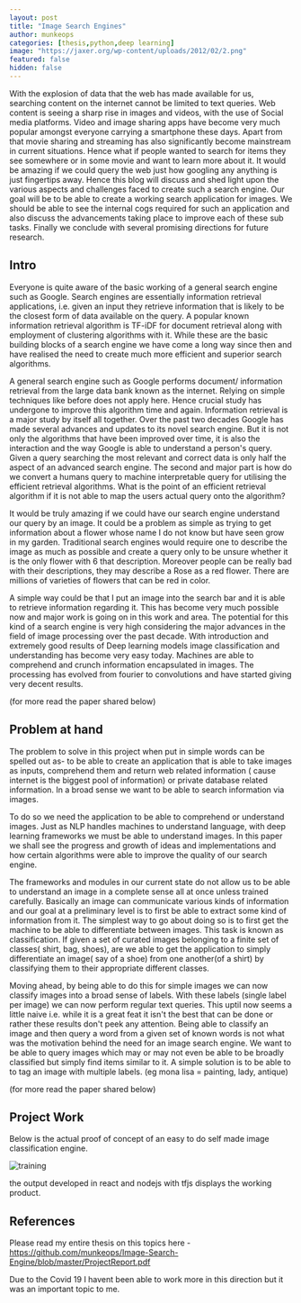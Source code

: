 ```yaml
---
layout: post
title: "Image Search Engines"
author: munkeops
categories: [thesis,python,deep learning]
image: "https://jaxer.org/wp-content/uploads/2012/02/2.png"
featured: false
hidden: false
---
```



With the explosion of data that the web has made available for us, searching content on the internet cannot be limited to text queries. Web content is seeing a sharp rise in images and videos, with the use of Social media platforms. Video and image sharing apps have become very much popular amongst everyone carrying a smartphone these days. Apart from that movie sharing and streaming has also significantly become mainstream in current situations. Hence what if people wanted to search for items they see somewhere or in some movie and want to learn more about it. It would be amazing if we could query the web just how googling any anything is just fingertips away. Hence this blog will discuss and shed light upon the various aspects and challenges faced to create such a search engine. Our goal will be to be able to create a working search application for images. We should be able to see the internal cogs required for such an application and also discuss the advancements taking place to improve each of these sub tasks. Finally we conclude with several promising directions for future research. 


## Intro

Everyone is quite aware of the basic working of a general search engine such as Google. Search engines are essentially information retrieval applications, i.e. given an input they retrieve information that is likely to be the closest form of data available on the query. A popular known information retrieval algorithm is TF-iDF for document retrieval along with employment of clustering algorithms with it. While these are the basic building blocks of a search engine we have come a long way since then and have realised the need to create much more efficient and superior search algorithms. 

A general search engine such as Google performs document/ information retrieval from the large data bank known as the internet. Relying on simple techniques like before does not apply here. Hence crucial study has undergone to improve this algorithm time and again. Information retrieval is a major study by itself all together. Over the past two decades Google has made several advances and updates to its novel search engine. But it is not only the algorithms that have been improved over time, it is also the interaction and the way Google is able to understand a person's query. Given a query searching the most relevant and correct data is only half the aspect of an advanced search engine. The second and major part is how do we convert a humans query to machine interpretable query for utilising the efficient retrieval algorithms. What is the point of an efficient retrieval algorithm if it is not able to map the users actual query onto the algorithm?

It would be truly amazing if we could have our search engine understand our query by an image. It could be a problem as simple as trying to get information about a flower whose name I do not know but have seen grow in my garden. Traditional search engines would require one to describe the image as much as possible and create a query only to be unsure whether it is the only flower with 6 that description. Moreover people can be really bad with their descriptions, they may describe a Rose as a red flower. There are millions of varieties of flowers that can be red in color. 

A simple way could be that I put an image into the search bar and it is able to retrieve information regarding it. This has become very much possible now and major work is going on in this work and area. The potential for this kind of a search engine is very high considering the major advances in the field of image processing over the past decade. With introduction and extremely good results of Deep learning models image classification and understanding has become very easy today. Machines are able to comprehend and crunch information encapsulated in images. The processing has evolved from fourier to convolutions and have started giving very decent results. 

(for more read the paper shared below)

## Problem at hand

The problem to solve in this project when put in simple words can be spelled out as- to be able to create an application that is able to take images as inputs, comprehend them and return web related information ( cause internet is the biggest pool of information) or private database related information. In a broad sense we want to be able to search information via images. 

To do so we need the application to be able to comprehend or understand images. Just as NLP handles machines to understand language, with deep learning frameworks we must be able to understand images. In this paper we shall see the progress and growth of ideas and implementations and how certain algorithms were able to improve the quality of our search engine.

 The frameworks and modules in our current state do not allow us to be able to understand an image in a complete sense all at once unless trained carefully. Basically an image can communicate various kinds of information and our goal at a preliminary level is to first be able to extract some kind of information from it. The simplest way to go about doing so is to first get the machine to be able to differentiate between images. This task is known as classification. If given a set of curated images belonging to a finite set of classes( shirt, bag, shoes), are we able to get the application to simply differentiate an image( say of a shoe) from one another(of a shirt) by classifying them to their appropriate different classes. 

Moving ahead, by being able to do this for simple images we can now classify images into a broad sense of labels. With these labels (single label per image) we can now perform regular text queries. This uptil now seems a little naive i.e. while it is a great feat it isn't the best that can be done or rather these results don't peek any attention. Being able to classify an image and then query a word from a given set of known words is not what was the motivation behind the need for an image search engine. We want to be able to query images which may or may not even be able to be broadly classified but simply find items similar to it. A simple solution is to be able to to tag an image with multiple labels. (eg mona lisa = painting, lady, antique)

(for more read the paper shared below)
## Project Work

Below is the actual proof of concept of an easy to do self made image classification engine.

![training]({{site.baseurl}}/assets/images/ise_training.png)

the output developed in react and nodejs with tfjs displays the working product.


## References

Please read my entire thesis on this topics here - https://github.com/munkeops/Image-Search-Engine/blob/master/ProjectReport.pdf

Due to the Covid 19 I havent been able to work more in this direction but it was an important topic to me.


